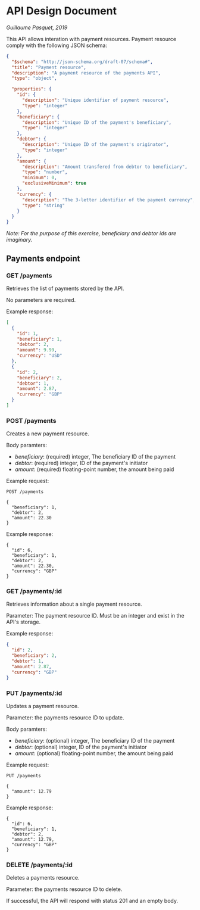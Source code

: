 # API Design Document

_Guillaume Pasquet, 2019_

This API allows interation with payment resources. Payment resource comply
with the following JSON schema:

```json
{
  "$schema": "http://json-schema.org/draft-07/schema#",
  "title": "Payment resource",
  "description": "A payment resource of the payments API",
  "type": "object",

  "properties": {
    "id": {
      "description": "Unique identifier of payment resource",
      "type": "integer"
    },
    "beneficiary": {
      "description": "Unique ID of the payment's beneficiary",
      "type": "integer"
    },
    "debtor": {
      "description": "Unique ID of the payment's originator",
      "type": "integer"
    },
    "amount": {
      "description": "Amount transfered from debtor to beneficiary",
      "type": "number",
      "minimum": 0,
      "exclusiveMinimum": true
    },
    "currency": {
      "description": "The 3-letter identifier of the payment currency",
      "type": "string"
    }
  }
}
```

_Note: For the purpose of this exercise, beneficiary and debtor ids are imaginary._

## Payments endpoint

### GET /payments

Retrieves the list of payments stored by the API.

No parameters are required.

Example response:

```json
[
  {
    "id": 1,
    "beneficiary": 1,
    "debtor": 2,
    "amount": 9.99,
    "currency": "USD"
  },
  {
    "id": 2,
    "beneficiary": 2,
    "debtor": 1,
    "amount": 2.87,
    "currency": "GBP"
  }
]
```

### POST /payments

Creates a new payment resource.

Body paramters:
* _beneficiary_: (required) integer, The beneficiary ID of the payment
* _debtor_: (required) integer, ID of the payment's initiator
* _amount_: (required) floating-point number, the amount being paid

Example request:
```
POST /payments

{
  "beneficiary": 1,
  "debtor": 2,
  "amount": 22.30
}
```

Example response:

```
{
  "id": 6,
  "beneficiary": 1,
  "debtor": 2,
  "amount": 22.30,
  "currency": "GBP"
}
```

### GET /payments/:id

Retrieves information about a single payment resource.

Parameter: The payment resource ID. Must be an integer and exist in the API's storage.

Example response:

```json
{
  "id": 2,
  "beneficiary": 2,
  "debtor": 1,
  "amount": 2.87,
  "currency": "GBP"
}
```


### PUT /payments/:id

Updates a payment resource.

Parameter: the payments resource ID to update.

Body paramters:
* _beneficiary_: (optional) integer, The beneficiary ID of the payment
* _debtor_: (optional) integer, ID of the payment's initiator
* _amount_: (optional) floating-point number, the amount being paid

Example request:
```
PUT /payments

{
  "amount": 12.79
}
```

Example response:

```
{
  "id": 6,
  "beneficiary": 1,
  "debtor": 2,
  "amount": 12.79,
  "currency": "GBP"
}
```

### DELETE /payments/:id

Deletes a payments resource.

Parameter: the payments resource ID to delete.

If successful, the API will respond with status 201 and an empty body.
